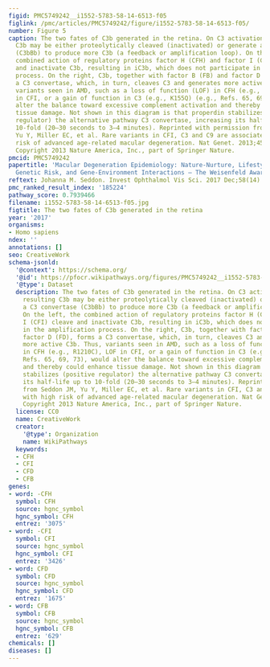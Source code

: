 ```yaml
---
figid: PMC5749242__i1552-5783-58-14-6513-f05
figlink: /pmc/articles/PMC5749242/figure/i1552-5783-58-14-6513-f05/
number: Figure 5
caption: The two fates of C3b generated in the retina. On C3 activation, the resulting
  C3b may be either proteolytically cleaved (inactivated) or generate a C3 convertase
  (C3bBb) to produce more C3b (a feedback or amplification loop). On the left, the
  combined action of regulatory proteins factor H (CFH) and factor I (CFI) cleave
  and inactivate C3b, resulting in iC3b, which does not participate in the amplification
  process. On the right, C3b, together with factor B (FB) and factor D (FD), forms
  a C3 convertase, which, in turn, cleaves C3 and generates more active C3b. Thus,
  variants seen in AMD, such as a loss of function (LOF) in CFH (e.g., R1210C), LOF
  in CFI, or a gain of function in C3 (e.g., K155Q) (e.g., Refs. 65, 69, 73), would
  alter the balance toward excessive complement activation and thereby could enhance
  tissue damage. Not shown in this diagram is that properdin stabilizes (positive
  regulator) the alternative pathway C3 convertase, increasing its half-life up to
  10-fold (20–30 seconds to 3–4 minutes). Reprinted with permission from Seddon JM,
  Yu Y, Miller EC, et al. Rare variants in CFI, C3 and C9 are associated with high
  risk of advanced age-related macular degeneration. Nat Genet. 2013;45:1366–1370.
  Copyright 2013 Nature America, Inc., part of Springer Nature.
pmcid: PMC5749242
papertitle: 'Macular Degeneration Epidemiology: Nature-Nurture, Lifestyle Factors,
  Genetic Risk, and Gene-Environment Interactions – The Weisenfeld Award Lecture.'
reftext: Johanna M. Seddon. Invest Ophthalmol Vis Sci. 2017 Dec;58(14):6513-6528.
pmc_ranked_result_index: '185224'
pathway_score: 0.7939466
filename: i1552-5783-58-14-6513-f05.jpg
figtitle: The two fates of C3b generated in the retina
year: '2017'
organisms:
- Homo sapiens
ndex: ''
annotations: []
seo: CreativeWork
schema-jsonld:
  '@context': https://schema.org/
  '@id': https://pfocr.wikipathways.org/figures/PMC5749242__i1552-5783-58-14-6513-f05.html
  '@type': Dataset
  description: The two fates of C3b generated in the retina. On C3 activation, the
    resulting C3b may be either proteolytically cleaved (inactivated) or generate
    a C3 convertase (C3bBb) to produce more C3b (a feedback or amplification loop).
    On the left, the combined action of regulatory proteins factor H (CFH) and factor
    I (CFI) cleave and inactivate C3b, resulting in iC3b, which does not participate
    in the amplification process. On the right, C3b, together with factor B (FB) and
    factor D (FD), forms a C3 convertase, which, in turn, cleaves C3 and generates
    more active C3b. Thus, variants seen in AMD, such as a loss of function (LOF)
    in CFH (e.g., R1210C), LOF in CFI, or a gain of function in C3 (e.g., K155Q) (e.g.,
    Refs. 65, 69, 73), would alter the balance toward excessive complement activation
    and thereby could enhance tissue damage. Not shown in this diagram is that properdin
    stabilizes (positive regulator) the alternative pathway C3 convertase, increasing
    its half-life up to 10-fold (20–30 seconds to 3–4 minutes). Reprinted with permission
    from Seddon JM, Yu Y, Miller EC, et al. Rare variants in CFI, C3 and C9 are associated
    with high risk of advanced age-related macular degeneration. Nat Genet. 2013;45:1366–1370.
    Copyright 2013 Nature America, Inc., part of Springer Nature.
  license: CC0
  name: CreativeWork
  creator:
    '@type': Organization
    name: WikiPathways
  keywords:
  - CFH
  - CFI
  - CFD
  - CFB
genes:
- word: -CFH
  symbol: CFH
  source: hgnc_symbol
  hgnc_symbol: CFH
  entrez: '3075'
- word: -CFI
  symbol: CFI
  source: hgnc_symbol
  hgnc_symbol: CFI
  entrez: '3426'
- word: CFD
  symbol: CFD
  source: hgnc_symbol
  hgnc_symbol: CFD
  entrez: '1675'
- word: CFB
  symbol: CFB
  source: hgnc_symbol
  hgnc_symbol: CFB
  entrez: '629'
chemicals: []
diseases: []
---
```

